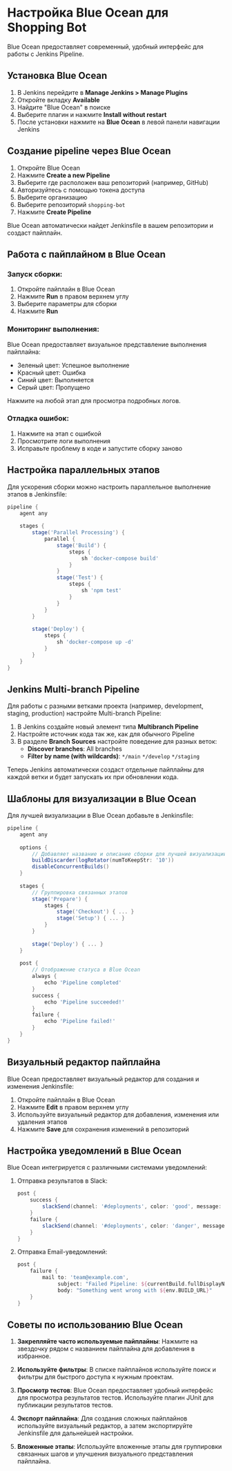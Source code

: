 # Настройка Blue Ocean для Shopping Bot

Blue Ocean предоставляет современный, удобный интерфейс для работы с Jenkins Pipeline.

## Установка Blue Ocean

1. В Jenkins перейдите в **Manage Jenkins > Manage Plugins**
2. Откройте вкладку **Available**
3. Найдите "Blue Ocean" в поиске
4. Выберите плагин и нажмите **Install without restart**
5. После установки нажмите на **Blue Ocean** в левой панели навигации Jenkins

## Создание pipeline через Blue Ocean

1. Откройте Blue Ocean
2. Нажмите **Create a new Pipeline**
3. Выберите где расположен ваш репозиторий (например, GitHub)
4. Авторизуйтесь с помощью токена доступа
5. Выберите организацию
6. Выберите репозиторий `shopping-bot`
7. Нажмите **Create Pipeline**

Blue Ocean автоматически найдет Jenkinsfile в вашем репозитории и создаст пайплайн.

## Работа с пайплайном в Blue Ocean

### Запуск сборки:

1. Откройте пайплайн в Blue Ocean
2. Нажмите **Run** в правом верхнем углу
3. Выберите параметры для сборки
4. Нажмите **Run**

### Мониторинг выполнения:

Blue Ocean предоставляет визуальное представление выполнения пайплайна:

- Зеленый цвет: Успешное выполнение
- Красный цвет: Ошибка
- Синий цвет: Выполняется
- Серый цвет: Пропущено

Нажмите на любой этап для просмотра подробных логов.

### Отладка ошибок:

1. Нажмите на этап с ошибкой
2. Просмотрите логи выполнения
3. Исправьте проблему в коде и запустите сборку заново

## Настройка параллельных этапов

Для ускорения сборки можно настроить параллельное выполнение этапов в Jenkinsfile:

```groovy
pipeline {
    agent any
    
    stages {
        stage('Parallel Processing') {
            parallel {
                stage('Build') {
                    steps {
                        sh 'docker-compose build'
                    }
                }
                stage('Test') {
                    steps {
                        sh 'npm test'
                    }
                }
            }
        }
        
        stage('Deploy') {
            steps {
                sh 'docker-compose up -d'
            }
        }
    }
}
```

## Jenkins Multi-branch Pipeline

Для работы с разными ветками проекта (например, development, staging, production) настройте Multi-branch Pipeline:

1. В Jenkins создайте новый элемент типа **Multibranch Pipeline**
2. Настройте источник кода так же, как для обычного Pipeline
3. В разделе **Branch Sources** настройте поведение для разных веток:
   - **Discover branches**: All branches
   - **Filter by name (with wildcards)**: `*/main` `*/develop` `*/staging`

Теперь Jenkins автоматически создаст отдельные пайплайны для каждой ветки и будет запускать их при обновлении кода.

## Шаблоны для визуализации в Blue Ocean

Для лучшей визуализации в Blue Ocean добавьте в Jenkinsfile:

```groovy
pipeline {
    agent any
    
    options {
        // Добавляет название и описание сборки для лучшей визуализации
        buildDiscarder(logRotator(numToKeepStr: '10'))
        disableConcurrentBuilds()
    }
    
    stages {
        // Группировка связанных этапов
        stage('Prepare') {
            stages {
                stage('Checkout') { ... }
                stage('Setup') { ... }
            }
        }
        
        stage('Deploy') { ... }
    }
    
    post {
        // Отображение статуса в Blue Ocean
        always { 
            echo 'Pipeline completed'
        }
        success {
            echo 'Pipeline succeeded!'
        }
        failure {
            echo 'Pipeline failed!'
        }
    }
}
```

## Визуальный редактор пайплайна

Blue Ocean предоставляет визуальный редактор для создания и изменения Jenkinsfile:

1. Откройте пайплайн в Blue Ocean
2. Нажмите **Edit** в правом верхнем углу
3. Используйте визуальный редактор для добавления, изменения или удаления этапов
4. Нажмите **Save** для сохранения изменений в репозиторий

## Настройка уведомлений в Blue Ocean

Blue Ocean интегрируется с различными системами уведомлений:

1. Отправка результатов в Slack:
   ```groovy
   post {
       success {
           slackSend(channel: '#deployments', color: 'good', message: 'Deployment successful!')
       }
       failure {
           slackSend(channel: '#deployments', color: 'danger', message: 'Deployment failed!')
       }
   }
   ```

2. Отправка Email-уведомлений:
   ```groovy
   post {
       failure {
           mail to: 'team@example.com',
                subject: "Failed Pipeline: ${currentBuild.fullDisplayName}",
                body: "Something went wrong with ${env.BUILD_URL}"
       }
   }
   ```

## Советы по использованию Blue Ocean

1. **Закрепляйте часто используемые пайплайны**: Нажмите на звездочку рядом с названием пайплайна для добавления в избранное.

2. **Используйте фильтры**: В списке пайплайнов используйте поиск и фильтры для быстрого доступа к нужным проектам.

3. **Просмотр тестов**: Blue Ocean предоставляет удобный интерфейс для просмотра результатов тестов. Используйте плагин JUnit для публикации результатов тестов.

4. **Экспорт пайплайна**: Для создания сложных пайплайнов используйте визуальный редактор, а затем экспортируйте Jenkinsfile для дальнейшей настройки.

5. **Вложенные этапы**: Используйте вложенные этапы для группировки связанных шагов и улучшения визуального представления пайплайна.
